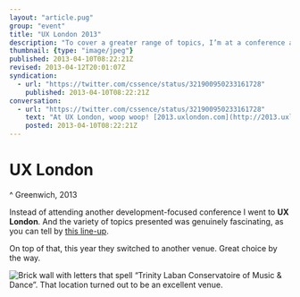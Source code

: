```yaml
---
layout: "article.pug"
group: "event"
title: "UX London 2013"
description: "To cover a greater range of topics, I’m at a conference about User Experience."
thumbnail: {type: "image/jpeg"}
published: 2013-04-10T08:22:21Z
revised: 2013-04-12T20:01:07Z
syndication:
  - url: "https://twitter.com/cssence/status/321900950233161728"
    published: 2013-04-10T08:22:21Z
conversation:
  - url: "https://twitter.com/cssence/status/321900950233161728"
    text: "At UX London, woop woop! [2013.uxlondon.com](http://2013.uxlondon.com/)"
    posted: 2013-04-10T08:22:21Z
---
```


# UX London
^ Greenwich, 2013

Instead of attending another development-focused conference I went to **UX London**. And the variety of topics presented was genuinely fascinating, as you can tell by [this line-up](http://2013.uxlondon.com/).

On top of that, this year they switched to another venue. Great choice by the way.

<p><img src="/2013/uxlondon.trinity-laban.jpg" alt="Brick wall with letters that spell “Trinity Laban Conservatoire of Music &amp; Dance”. That location turned out to be an excellent venue."></p>
